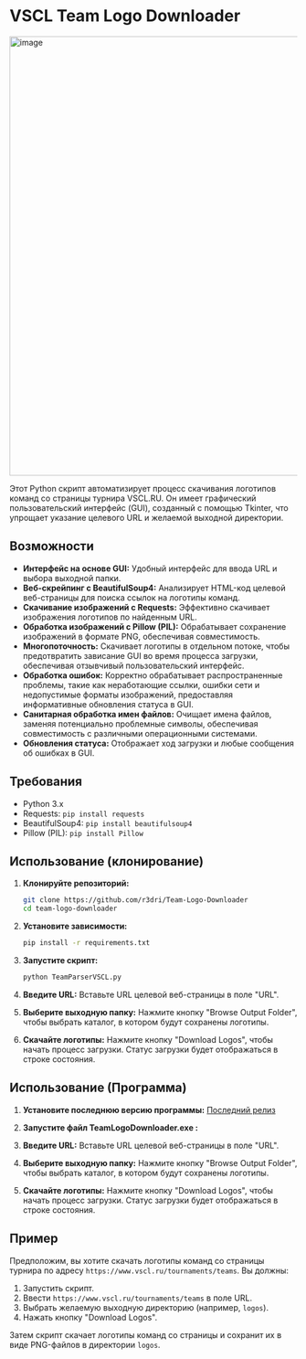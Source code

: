 # VSCL Team Logo Downloader
<img width="769" alt="image" src="https://github.com/user-attachments/assets/65753532-f807-46fc-b33d-9ad006340226" />

Этот Python скрипт автоматизирует процесс скачивания логотипов команд со страницы турнира VSCL.RU. Он имеет графический пользовательский интерфейс (GUI), созданный с помощью Tkinter, что упрощает указание целевого URL и желаемой выходной директории.

## Возможности

*   **Интерфейс на основе GUI:** Удобный интерфейс для ввода URL и выбора выходной папки.
*   **Веб-скрейпинг с BeautifulSoup4:** Анализирует HTML-код целевой веб-страницы для поиска ссылок на логотипы команд.
*   **Скачивание изображений с Requests:** Эффективно скачивает изображения логотипов по найденным URL.
*   **Обработка изображений с Pillow (PIL):** Обрабатывает сохранение изображений в формате PNG, обеспечивая совместимость.
*   **Многопоточность:** Скачивает логотипы в отдельном потоке, чтобы предотвратить зависание GUI во время процесса загрузки, обеспечивая отзывчивый пользовательский интерфейс.
*   **Обработка ошибок:** Корректно обрабатывает распространенные проблемы, такие как неработающие ссылки, ошибки сети и недопустимые форматы изображений, предоставляя информативные обновления статуса в GUI.
*   **Санитарная обработка имен файлов:** Очищает имена файлов, заменяя потенциально проблемные символы, обеспечивая совместимость с различными операционными системами.
*   **Обновления статуса:** Отображает ход загрузки и любые сообщения об ошибках в GUI.

## Требования

*   Python 3.x
*   Requests: `pip install requests`
*   BeautifulSoup4: `pip install beautifulsoup4`
*   Pillow (PIL): `pip install Pillow`

## Использование (клонирование)

1.  **Клонируйте репозиторий:**

    ```bash
    git clone https://github.com/r3dri/Team-Logo-Downloader
    cd team-logo-downloader
    ```

2.  **Установите зависимости:**

    ```bash
    pip install -r requirements.txt
    ```

3.  **Запустите скрипт:**

    ```bash
    python TeamParserVSCL.py
    ```

4.  **Введите URL:** Вставьте URL целевой веб-страницы в поле "URL".
5.  **Выберите выходную папку:** Нажмите кнопку "Browse Output Folder", чтобы выбрать каталог, в котором будут сохранены логотипы.
6.  **Скачайте логотипы:** Нажмите кнопку "Download Logos", чтобы начать процесс загрузки. Статус загрузки будет отображаться в строке состояния.


## Использование (Программа)

1.  **Установите последнюю версию программы:**
[Последний релиз](https://github.com/r3dri/Team-Logo-Downloader/releases)

2.  **Запустите файл TeamLogoDownloader.exe :**

3.  **Введите URL:** Вставьте URL целевой веб-страницы в поле "URL".
4.  **Выберите выходную папку:** Нажмите кнопку "Browse Output Folder", чтобы выбрать каталог, в котором будут сохранены логотипы.
5.  **Скачайте логотипы:** Нажмите кнопку "Download Logos", чтобы начать процесс загрузки. Статус загрузки будет отображаться в строке состояния.
## Пример

Предположим, вы хотите скачать логотипы команд со страницы турнира по адресу `https://www.vscl.ru/tournaments/teams`. Вы должны:

1.  Запустить скрипт.
2.  Ввести `https://www.vscl.ru/tournaments/teams` в поле URL.
3.  Выбрать желаемую выходную директорию (например, `logos`).
4.  Нажать кнопку "Download Logos".

Затем скрипт скачает логотипы команд со страницы и сохранит их в виде PNG-файлов в директории `logos`.
